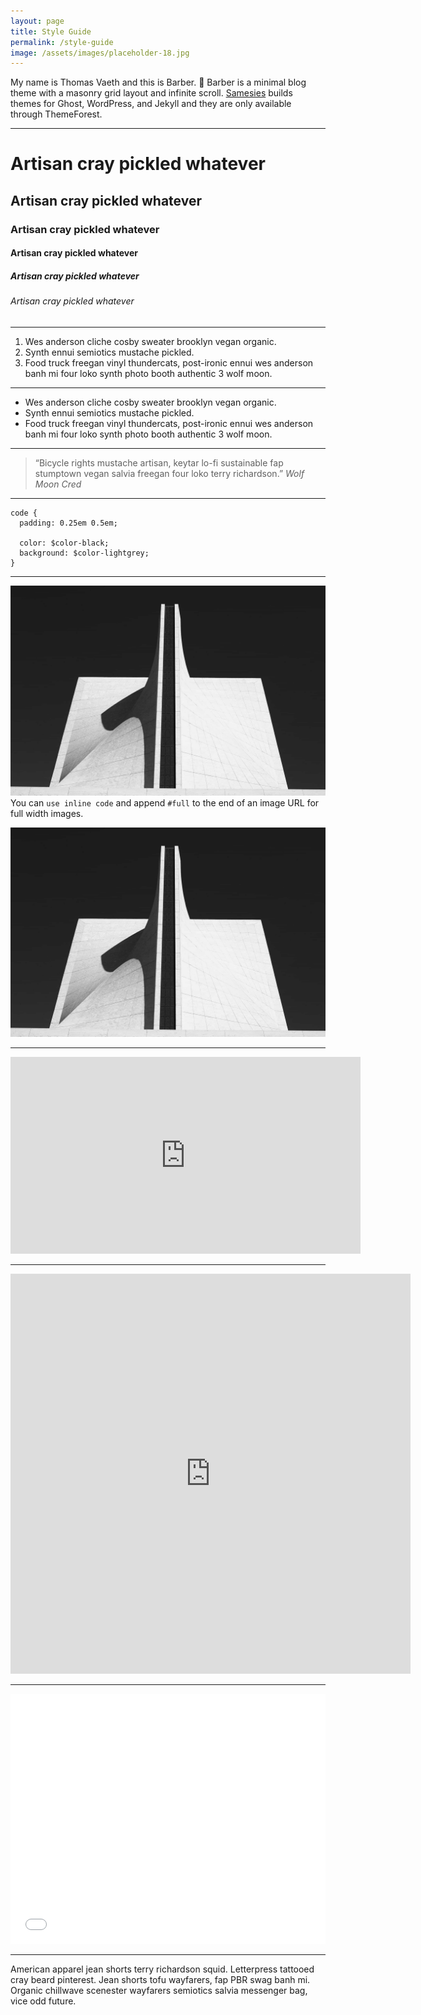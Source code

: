 ```yaml
---
layout: page
title: Style Guide
permalink: /style-guide
image: /assets/images/placeholder-18.jpg
---
```

My name is Thomas Vaeth and this is Barber. 💈 Barber is a minimal blog theme with a masonry grid layout and infinite scroll. [Samesies](http://samesies.io) builds themes for Ghost, WordPress, and Jekyll and they are only available through ThemeForest.

<hr/>

# Artisan cray pickled whatever
## Artisan cray pickled whatever
### Artisan cray pickled whatever
#### Artisan cray pickled whatever
##### Artisan cray pickled whatever
###### Artisan cray pickled whatever

<hr/>

1. Wes anderson cliche cosby sweater brooklyn vegan organic.
2. Synth ennui semiotics mustache pickled.
3. Food truck freegan vinyl thundercats, post-ironic ennui wes anderson banh mi four loko synth photo booth authentic 3 wolf moon.

<hr/>

* Wes anderson cliche cosby sweater brooklyn vegan organic.
* Synth ennui semiotics mustache pickled.
* Food truck freegan vinyl thundercats, post-ironic ennui wes anderson banh mi four loko synth photo booth authentic 3 wolf moon.

<hr/>

> “Bicycle rights mustache artisan, keytar lo-fi sustainable fap stumptown vegan salvia freegan four loko terry richardson.”
> <cite>Wolf Moon Cred</cite>

<hr/>

```
code {
  padding: 0.25em 0.5em;

  color: $color-black;
  background: $color-lightgrey;
}
```

<hr/>

![Grid Image](/assets/images/placeholder-18.jpg)
You can `use inline code` and append `#full` to the end of an image URL for full width images.

![Full Image](/assets/images/placeholder-18.jpg#full)

<hr/>

<iframe width="560" height="315" src="https://www.youtube.com/embed/XFYWazblaUA" frameborder="0" allowfullscreen></iframe>

<hr/>

<iframe src="https://player.vimeo.com/video/189919038?title=0&byline=0&portrait=0" width="640" height="640" frameborder="0" webkitallowfullscreen mozallowfullscreen allowfullscreen></iframe>

<hr/>

<iframe height='400' scrolling='no' title='Flexbox Flex-Grow Mast' src='//codepen.io/thomasvaeth/embed/qmbKVq/?height=265&theme-id=0&default-tab=result&embed-version=2' frameborder='no' allowtransparency='true' allowfullscreen='true' style='width: 100%;'></iframe>

<hr/>

American apparel jean shorts terry richardson squid. Letterpress tattooed cray beard pinterest. Jean shorts tofu wayfarers, fap PBR swag banh mi. Organic chillwave scenester wayfarers semiotics salvia messenger bag, vice odd future.
